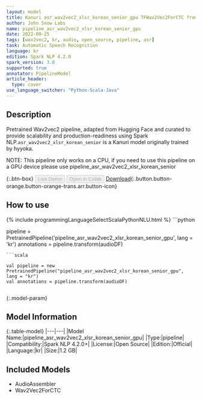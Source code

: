 ```yaml
---
layout: model
title: Kanuri asr_wav2vec2_xlsr_korean_senior_gpu TFWav2Vec2ForCTC from hyyoka
author: John Snow Labs
name: pipeline_asr_wav2vec2_xlsr_korean_senior_gpu
date: 2022-09-25
tags: [wav2vec2, kr, audio, open_source, pipeline, asr]
task: Automatic Speech Recognition
language: kr
edition: Spark NLP 4.2.0
spark_version: 3.0
supported: true
annotator: PipelineModel
article_header:
  type: cover
use_language_switcher: "Python-Scala-Java"
---
```


## Description

Pretrained Wav2vec2  pipeline, adapted from Hugging Face and curated to provide scalability and production-readiness using Spark NLP.`asr_wav2vec2_xlsr_korean_senior` is a Kanuri model originally trained by hyyoka.

NOTE: This pipeline only works on a CPU, if you need to use this pipeline on a GPU device please use pipeline_asr_wav2vec2_xlsr_korean_senior

{:.btn-box}
<button class="button button-orange" disabled>Live Demo</button>
<button class="button button-orange" disabled>Open in Colab</button>
[Download](https://s3.amazonaws.com/auxdata.johnsnowlabs.com/public/models/pipeline_asr_wav2vec2_xlsr_korean_senior_gpu_kr_4.2.0_3.0_1664075837975.zip){:.button.button-orange.button-orange-trans.arr.button-icon}

## How to use



<div class="tabs-box" markdown="1">
{% include programmingLanguageSelectScalaPythonNLU.html %}
```python

pipeline = PretrainedPipeline('pipeline_asr_wav2vec2_xlsr_korean_senior_gpu', lang = 'kr')
annotations =  pipeline.transform(audioDF)
    
```
```scala

val pipeline = new PretrainedPipeline("pipeline_asr_wav2vec2_xlsr_korean_senior_gpu", lang = "kr")
val annotations = pipeline.transform(audioDF)
    
```
</div>

{:.model-param}
## Model Information

{:.table-model}
|---|---|
|Model Name:|pipeline_asr_wav2vec2_xlsr_korean_senior_gpu|
|Type:|pipeline|
|Compatibility:|Spark NLP 4.2.0+|
|License:|Open Source|
|Edition:|Official|
|Language:|kr|
|Size:|1.2 GB|

## Included Models

- AudioAssembler
- Wav2Vec2ForCTC